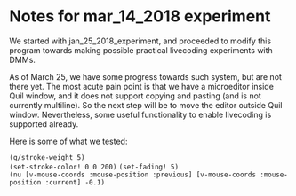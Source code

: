 Notes for mar_14_2018 experiment
================================

We started with jan_25_2018_experiment, and proceeded to modify this
program towards making possible practical livecoding experiments with DMMs.

As of March 25, we have some progress towards such system, but are not
there yet. The most acute pain point is that we have a microeditor
inside Quil window, and it does not support copying and pasting
(and is not currently multiline). So the next step will be to move
the editor outside Quil window. Nevertheless, some useful functionality
to enable livecoding is supported already.

Here is some of what we tested:

`(q/stroke-weight 5)`  
`(set-stroke-color! 0 0 200)` 
`(set-fading! 5)`  
`(nu [v-mouse-coords :mouse-position :previous] [v-mouse-coords :mouse-position :current] -0.1)`  
